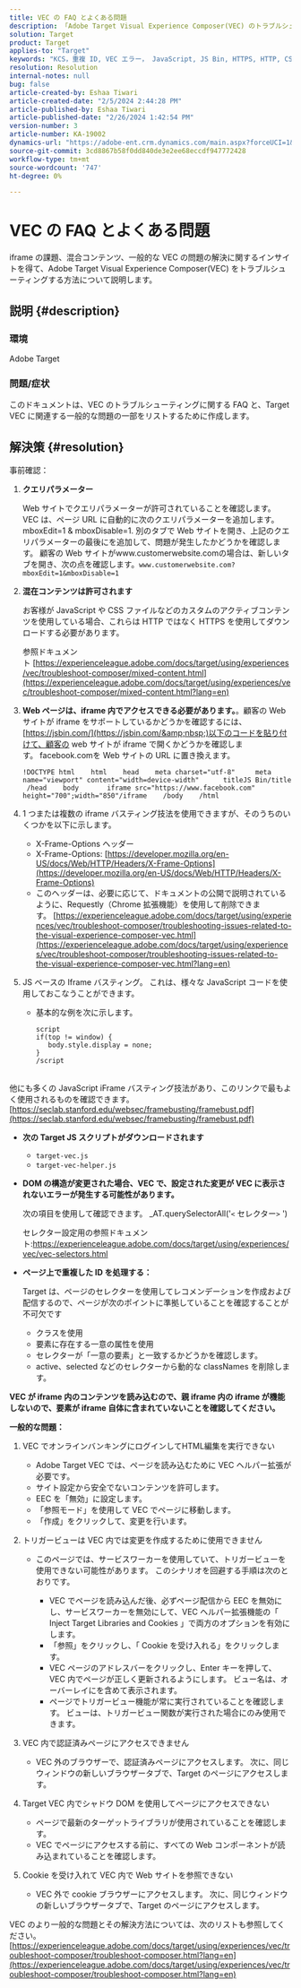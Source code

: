 ```yaml
---
title: VEC の FAQ とよくある問題
description: 「Adobe Target Visual Experience Composer(VEC) のトラブルシューティング手順を学び、iframe の問題と混合コンテンツの処理方法を学びます。」
solution: Target
product: Target
applies-to: "Target"
keywords: "KCS，重複 ID, VEC エラー， JavaScript, JS Bin, HTTPS, HTTP, CSS, DOM 構造， EEC, VEC の読み込みの問題，シャドウ DOM, Web コンポーネント， FAQ "
resolution: Resolution
internal-notes: null
bug: false
article-created-by: Eshaa Tiwari
article-created-date: "2/5/2024 2:44:28 PM"
article-published-by: Eshaa Tiwari
article-published-date: "2/26/2024 1:42:54 PM"
version-number: 3
article-number: KA-19002
dynamics-url: "https://adobe-ent.crm.dynamics.com/main.aspx?forceUCI=1&pagetype=entityrecord&etn=knowledgearticle&id=76c6520f-35c4-ee11-9079-6045bd006268"
source-git-commit: 3cd8867b58f0dd840de3e2ee68eccdf947772428
workflow-type: tm+mt
source-wordcount: '747'
ht-degree: 0%

---
```


# VEC の FAQ とよくある問題


iframe の課題、混合コンテンツ、一般的な VEC の問題の解決に関するインサイトを得て、Adobe Target Visual Experience Composer(VEC) をトラブルシューティングする方法について説明します。

## 説明 {#description}


### 環境

Adobe Target

### 問題/症状

このドキュメントは、VEC のトラブルシューティングに関する FAQ と、Target VEC に関連する一般的な問題の一部をリストするために作成します。


## 解決策 {#resolution}


事前確認：

1. <b>クエリパラメーター</b>

   Web サイトでクエリパラメーターが許可されていることを確認します。 VEC は、ページ URL に自動的に次のクエリパラメーターを追加します。mboxEdit=1 &amp; mboxDisable=1. 別のタブで Web サイトを開き、上記のクエリパラメーターの最後にを追加して、問題が発生したかどうかを確認します。 顧客の Web サイトがwww.customerwebsite.comの場合は、新しいタブを開き、次の点を確認します。`www.customerwebsite.com?mboxEdit=1&mboxDisable=1`
2. <b>混在コンテンツは許可されます</b>

   お客様が JavaScript や CSS ファイルなどのカスタムのアクティブコンテンツを使用している場合、これらは HTTP ではなく HTTPS を使用してダウンロードする必要があります。

   参照ドキュメント [https://experienceleague.adobe.com/docs/target/using/experiences/vec/troubleshoot-composer/mixed-content.html](https://experienceleague.adobe.com/docs/target/using/experiences/vec/troubleshoot-composer/mixed-content.html?lang=en)
3. <b>Web ページは、iframe 内でアクセスできる必要があります。</b>。顧客の Web サイトが iframe をサポートしているかどうかを確認するには、 [https://jsbin.com/](https://jsbin.com/&amp;nbsp;)以下のコードを貼り付けて、顧客の web サイトが iframe で開くかどうかを確認します。 facebook.comを Web サイトの URL に置き換えます。






   ```
   !DOCTYPE html    html    head    meta charset="utf-8"     meta name="viewport" content="width=device-width"      titleJS Bin/title     /head    body       iframe src="https://www.facebook.com" height="700";width="850"/iframe    /body    /html
   ```




4. 1 つまたは複数の iframe バスティング技法を使用できますが、そのうちのいくつかを以下に示します。
   - X-Frame-Options ヘッダー
   - X-Frame-Options: [https://developer.mozilla.org/en-US/docs/Web/HTTP/Headers/X-Frame-Options](https://developer.mozilla.org/en-US/docs/Web/HTTP/Headers/X-Frame-Options)
   - このヘッダーは、必要に応じて、ドキュメントの公開で説明されているように、Requestly（Chrome 拡張機能）を使用して削除できます。 [https://experienceleague.adobe.com/docs/target/using/experiences/vec/troubleshoot-composer/troubleshooting-issues-related-to-the-visual-experience-composer-vec.html](https://experienceleague.adobe.com/docs/target/using/experiences/vec/troubleshoot-composer/troubleshooting-issues-related-to-the-visual-experience-composer-vec.html?lang=en)
5. JS ベースの Iframe バスティング。 これは、様々な JavaScript コードを使用しておこなうことができます。
   - 基本的な例を次に示します。 <br>

     ```
     script
     if(top != window) {
        body.style.display = none;    
     }
     /script
     ```

<br>他にも多くの JavaScript iFrame バスティング技法があり、このリンクで最もよく使用されるものを確認できます。 [https://seclab.stanford.edu/websec/framebusting/framebust.pdf](https://seclab.stanford.edu/websec/framebusting/framebust.pdf)


- <b>次の Target JS スクリプトがダウンロードされます</b>

   - `target-vec.js`
   - `target-vec-helper.js`
- <b>DOM の構造が変更された場合、VEC で、設定された変更が VEC に表示されないエラーが発生する可能性があります。</b>

  次の項目を使用して確認できます。 _AT.querySelectorAll(&#39;`<` セレクター`>` &#39;)

  セレクター設定用の参照ドキュメント:https://experienceleague.adobe.com/docs/target/using/experiences/vec/vec-selectors.html
- <b>ページ上で重複した ID を処理する：</b>

  Target は、ページのセレクターを使用してレコメンデーションを作成および配信するので、ページが次のポイントに準拠していることを確認することが不可欠です

   - クラスを使用
   - 要素に存在する一意の属性を使用
   - セレクターが「一意の要素」と一致するかどうかを確認します。
   - active、selected などのセレクターから動的な classNames を削除します。


<b>VEC が iframe 内のコンテンツを読み込むので、親 iframe 内の iframe が機能しないので、要素が iframe 自体に含まれていないことを確認してください。</b>

<b>一般的な問題： </b>

1. VEC でオンラインバンキングにログインしてHTML編集を実行できない
   - Adobe Target VEC では、ページを読み込むために VEC ヘルパー拡張が必要です。
   - サイト設定から安全でないコンテンツを許可します。
   - EEC を「無効」に設定します。
   - 「参照モード」を使用して VEC でページに移動します。
   - 「作成」をクリックして、変更を行います。
2. トリガービューは VEC 内では変更を作成するために使用できません

   - このページでは、サービスワーカーを使用していて、トリガービューを使用できない可能性があります。 このシナリオを回避する手順は次のとおりです。

      - VEC でページを読み込んだ後、必ずページ配信から EEC を無効にし、サービスワーカーを無効にして、VEC ヘルパー拡張機能の「 Inject Target Libraries and Cookies 」で両方のオプションを有効にします。
      - 「参照」をクリックし、「 Cookie を受け入れる」をクリックします。
      - VEC ページのアドレスバーをクリックし、Enter キーを押して、VEC 内でページが正しく更新されるようにします。 ビュー名は、オーバーレイにを含めて表示されます。
      - ページでトリガービュー機能が常に実行されていることを確認します。 ビューは、トリガービュー関数が実行された場合にのみ使用できます。
3. VEC 内で認証済みページにアクセスできません

   - VEC 外のブラウザーで、認証済みページにアクセスします。 次に、同じウィンドウの新しいブラウザータブで、Target のページにアクセスします。
4. Target VEC 内でシャドウ DOM を使用してページにアクセスできない

   - ページで最新のターゲットライブラリが使用されていることを確認します。
   - VEC でページにアクセスする前に、すべての Web コンポーネントが読み込まれていることを確認します。
5. Cookie を受け入れて VEC 内で Web サイトを参照できない

   - VEC 外で cookie ブラウザーにアクセスします。 次に、同じウィンドウの新しいブラウザータブで、Target のページにアクセスします。


VEC のより一般的な問題とその解決方法については、次のリストも参照してください。
[https://experienceleague.adobe.com/docs/target/using/experiences/vec/troubleshoot-composer/troubleshoot-composer.html?lang=en](https://experienceleague.adobe.com/docs/target/using/experiences/vec/troubleshoot-composer/troubleshoot-composer.html?lang=en)
